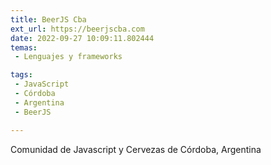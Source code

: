 ```yaml
---
title: BeerJS Cba
ext_url: https://beerjscba.com
date: 2022-09-27 10:09:11.802444
temas:
 - Lenguajes y frameworks

tags:
 - JavaScript
 - Córdoba
 - Argentina
 - BeerJS

---
```


Comunidad de Javascript y Cervezas de Córdoba, Argentina

    
